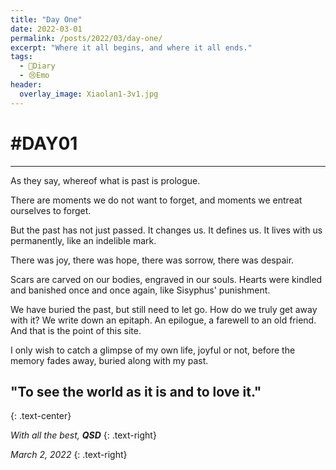 ```yaml
---
title: "Day One"
date: 2022-03-01
permalink: /posts/2022/03/day-one/
excerpt: "Where it all begins, and where it all ends."
tags:
  - 📘Diary
  - 😢Emo
header:
  overlay_image: Xiaolan1-3v1.jpg
---
```


# #DAY01

-----

As they say, whereof what is past is prologue.

There are moments we do not want to forget, and moments we entreat ourselves to forget. 

But the past has not just passed. It changes us. It defines us. It lives with us permanently, like an indelible mark. 

There was joy, there was hope, there was sorrow, there was despair. 

Scars are carved on our bodies, engraved in our souls. Hearts were kindled and banished once and once again, like Sisyphus' punishment.

We have buried the past, but still need to let go. How do we truly get away with it? We write down an epitaph. An epilogue, a farewell to an old friend. And that is the point of this site.

I only wish to catch a glimpse of my own life, joyful or not, before the memory fades away, buried along with my past.

## "To see the world as it is and to love it."
{: .text-center}



*With all the best,* ***QSD***
{: .text-right}

*March 2, 2022*
{: .text-right}
